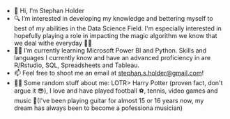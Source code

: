 - 👋 Hi, I’m Stephan Holder
- 🔍 I’m interested in developing my knowledge and bettering myself to best of my abilities in the Data Science Field. I'm especially interested in hopefully playing a role in impacting the magic algorithm we know that we deal withe everyday 🧙‍♂️
- 👨‍🎓 I’m currently learning Microsoft Power BI and Python. Skills and languages I currently know and have an advanced proficiency in are R/Rstudio, SQL, Spreadsheets and Tableau.
- 📫 Feel free to shoot me an email at stephan.s.holder@gmail.com!
- 🤷‍♂️ Some random stuff about me: LOTR> Harry Potter (proven fact, don't argue it 😎), I love and have played football ⚽, tennis, video games and music 🎸(I've been playing guitar for almost 15 or 16 years now, my dream has always been to become a pofessiona musician)

<!---
TheSSHolder/TheSSHolder is a ✨ special ✨ repository because its `README.md` (this file) appears on your GitHub profile.
You can click the Preview link to take a look at your changes.
--->
